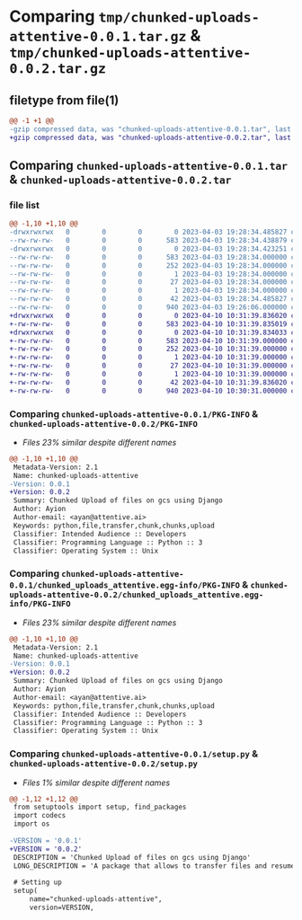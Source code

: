 # Comparing `tmp/chunked-uploads-attentive-0.0.1.tar.gz` & `tmp/chunked-uploads-attentive-0.0.2.tar.gz`

## filetype from file(1)

```diff
@@ -1 +1 @@
-gzip compressed data, was "chunked-uploads-attentive-0.0.1.tar", last modified: Mon Apr  3 19:28:34 2023, max compression
+gzip compressed data, was "chunked-uploads-attentive-0.0.2.tar", last modified: Mon Apr 10 10:31:39 2023, max compression
```

## Comparing `chunked-uploads-attentive-0.0.1.tar` & `chunked-uploads-attentive-0.0.2.tar`

### file list

```diff
@@ -1,10 +1,10 @@
-drwxrwxrwx   0        0        0        0 2023-04-03 19:28:34.485827 chunked-uploads-attentive-0.0.1/
--rw-rw-rw-   0        0        0      583 2023-04-03 19:28:34.438879 chunked-uploads-attentive-0.0.1/PKG-INFO
-drwxrwxrwx   0        0        0        0 2023-04-03 19:28:34.423251 chunked-uploads-attentive-0.0.1/chunked_uploads_attentive.egg-info/
--rw-rw-rw-   0        0        0      583 2023-04-03 19:28:34.000000 chunked-uploads-attentive-0.0.1/chunked_uploads_attentive.egg-info/PKG-INFO
--rw-rw-rw-   0        0        0      252 2023-04-03 19:28:34.000000 chunked-uploads-attentive-0.0.1/chunked_uploads_attentive.egg-info/SOURCES.txt
--rw-rw-rw-   0        0        0        1 2023-04-03 19:28:34.000000 chunked-uploads-attentive-0.0.1/chunked_uploads_attentive.egg-info/dependency_links.txt
--rw-rw-rw-   0        0        0       27 2023-04-03 19:28:34.000000 chunked-uploads-attentive-0.0.1/chunked_uploads_attentive.egg-info/requires.txt
--rw-rw-rw-   0        0        0        1 2023-04-03 19:28:34.000000 chunked-uploads-attentive-0.0.1/chunked_uploads_attentive.egg-info/top_level.txt
--rw-rw-rw-   0        0        0       42 2023-04-03 19:28:34.485827 chunked-uploads-attentive-0.0.1/setup.cfg
--rw-rw-rw-   0        0        0      940 2023-04-03 19:26:06.000000 chunked-uploads-attentive-0.0.1/setup.py
+drwxrwxrwx   0        0        0        0 2023-04-10 10:31:39.836020 chunked-uploads-attentive-0.0.2/
+-rw-rw-rw-   0        0        0      583 2023-04-10 10:31:39.835019 chunked-uploads-attentive-0.0.2/PKG-INFO
+drwxrwxrwx   0        0        0        0 2023-04-10 10:31:39.834033 chunked-uploads-attentive-0.0.2/chunked_uploads_attentive.egg-info/
+-rw-rw-rw-   0        0        0      583 2023-04-10 10:31:39.000000 chunked-uploads-attentive-0.0.2/chunked_uploads_attentive.egg-info/PKG-INFO
+-rw-rw-rw-   0        0        0      252 2023-04-10 10:31:39.000000 chunked-uploads-attentive-0.0.2/chunked_uploads_attentive.egg-info/SOURCES.txt
+-rw-rw-rw-   0        0        0        1 2023-04-10 10:31:39.000000 chunked-uploads-attentive-0.0.2/chunked_uploads_attentive.egg-info/dependency_links.txt
+-rw-rw-rw-   0        0        0       27 2023-04-10 10:31:39.000000 chunked-uploads-attentive-0.0.2/chunked_uploads_attentive.egg-info/requires.txt
+-rw-rw-rw-   0        0        0        1 2023-04-10 10:31:39.000000 chunked-uploads-attentive-0.0.2/chunked_uploads_attentive.egg-info/top_level.txt
+-rw-rw-rw-   0        0        0       42 2023-04-10 10:31:39.836020 chunked-uploads-attentive-0.0.2/setup.cfg
+-rw-rw-rw-   0        0        0      940 2023-04-10 10:30:31.000000 chunked-uploads-attentive-0.0.2/setup.py
```

### Comparing `chunked-uploads-attentive-0.0.1/PKG-INFO` & `chunked-uploads-attentive-0.0.2/PKG-INFO`

 * *Files 23% similar despite different names*

```diff
@@ -1,10 +1,10 @@
 Metadata-Version: 2.1
 Name: chunked-uploads-attentive
-Version: 0.0.1
+Version: 0.0.2
 Summary: Chunked Upload of files on gcs using Django
 Author: Ayion
 Author-email: <ayan@attentive.ai>
 Keywords: python,file,transfer,chunk,chunks,upload
 Classifier: Intended Audience :: Developers
 Classifier: Programming Language :: Python :: 3
 Classifier: Operating System :: Unix
```

### Comparing `chunked-uploads-attentive-0.0.1/chunked_uploads_attentive.egg-info/PKG-INFO` & `chunked-uploads-attentive-0.0.2/chunked_uploads_attentive.egg-info/PKG-INFO`

 * *Files 23% similar despite different names*

```diff
@@ -1,10 +1,10 @@
 Metadata-Version: 2.1
 Name: chunked-uploads-attentive
-Version: 0.0.1
+Version: 0.0.2
 Summary: Chunked Upload of files on gcs using Django
 Author: Ayion
 Author-email: <ayan@attentive.ai>
 Keywords: python,file,transfer,chunk,chunks,upload
 Classifier: Intended Audience :: Developers
 Classifier: Programming Language :: Python :: 3
 Classifier: Operating System :: Unix
```

### Comparing `chunked-uploads-attentive-0.0.1/setup.py` & `chunked-uploads-attentive-0.0.2/setup.py`

 * *Files 1% similar despite different names*

```diff
@@ -1,12 +1,12 @@
 from setuptools import setup, find_packages
 import codecs
 import os
 
-VERSION = '0.0.1'
+VERSION = '0.0.2'
 DESCRIPTION = 'Chunked Upload of files on gcs using Django'
 LONG_DESCRIPTION = 'A package that allows to transfer files and resume in case of data failure'
 
 # Setting up
 setup(
     name="chunked-uploads-attentive",
     version=VERSION,
```

